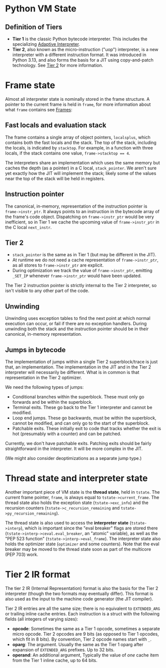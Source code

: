 # Python VM State

## Definition of Tiers

- **Tier 1** is the classic Python bytecode interpreter.
  This includes the specializing [Adaptive Interpreter](adaptive.md).
- **Tier 2**, also known as the micro-instruction ("uop") interpreter, is a new interpreter with a different instruction format.
  It was introduced in Python 3.13, and also forms the basis for a JIT using copy-and-patch technology. See [Tier 2](tier2_engine.md) for more information.

# Frame state

Almost all interpreter state is nominally stored in the frame structure.
A pointer to the current frame is held in `frame`, for more information about what `frame` contains see [Frames](frames.md):

## Fast locals and evaluation stack

The frame contains a single array of object pointers, `localsplus`, which contains both the fast locals and the stack.
The top of the stack, including the locals, is indicated by `stacktop`.
For example, in a function with three locals, if the stack contains one value, `frame->stacktop == 4`.

The interpreters share an implementation which uses the same memory but caches the depth (as a pointer) in a C local, `stack_pointer`.
We aren't sure yet exactly how the JIT will implement the stack; likely some of the values near the top of the stack will be held in registers.

## Instruction pointer

The canonical, in-memory, representation of the instruction pointer is `frame->instr_ptr`.
It always points to an instruction in the bytecode array of the frame's code object.
Dispatching on `frame->instr_ptr` would be very inefficient, so in Tier 1 we cache the upcoming value of `frame->instr_ptr` in the C local `next_instr`.

## Tier 2

- `stack_pointer` is the same as in Tier 1 (but may be different in the JIT).
- At runtime we do not need a cache representation of `frame->instr_ptr`, as all stores to `frame->instr_ptr` are explicit.
- During optimization we track the value of `frame->instr_ptr`, emitting `_SET_IP` whenever `frame->instr_ptr` would have been updated.

The Tier 2 instruction pointer is strictly internal to the Tier 2 interpreter, so isn't visible to any other part of the code.

## Unwinding

Unwinding uses exception tables to find the next point at which normal execution can occur, or fail if there are no exception handlers.
During unwinding both the stack and the instruction pointer should be in their canonical, in-memory representation.

## Jumps in bytecode

The implementation of jumps within a single Tier 2 superblock/trace is just that, an implementation.
The implementation in the JIT and in the Tier 2 interpreter will necessarily be different.
What is in common is that representation in the Tier 2 optimizer.

We need the following types of jumps:

- Conditional branches within the superblock. These must only go forwards and be within the superblock.
- Terminal exits. These go back to the Tier 1 interpreter and cannot be modified.
- Loop end jumps. These go backwards, must be within the superblock, cannot be modified, and can only go to the start of the superblock.
- Patchable exits. These initially exit to code that tracks whether the exit is hot (presumably with a counter) and can be patched.

Currently, we don't have patchable exits.
Patching exits should be fairly straightforward in the interpreter.
It will be more complex in the JIT.

(We might also consider deoptimizations as a separate jump type.)

# Thread state and interpreter state

Another important piece of VM state is the **thread state**, held in `tstate`.
The current frame pointer, `frame`, is always equal to `tstate->current_frame`.
The thread state also holds the exception state (`tstate->exc_info`) and the recursion counters (`tstate->c_recursion_remaining` and `tstate->py_recursion_remaining`).

The thread state is also used to access the **interpreter state** (`tstate->interp`), which is important since the "eval breaker" flags are stored there (`tstate->interp->ceval.eval_breaker`, an "atomic" variable), as well as the "PEP 523 function" (`tstate->interp->eval_frame`).
The interpreter state also holds the optimizer state (`optimizer` and some counters).
Note that the eval breaker may be moved to the thread state soon as part of the multicore (PEP 703) work.

# Tier 2 IR format

The tier 2 IR (Internal Representation) format is also the basis for the Tier 2 interpreter (though the two formats may eventually differ). This format is also used as the input to the machine code generator (the JIT compiler).

Tier 2 IR entries are all the same size; there is no equivalent to `EXTENDED_ARG` or trailing inline cache entries. Each instruction is a struct with the following fields (all integers of varying sizes):

- **opcode**: Sometimes the same as a Tier 1 opcode, sometimes a separate micro opcode. Tier 2 opcodes are 9 bits (as opposed to Tier 1 opcodes, which fit in 8 bits). By convention, Tier 2 opcode names start with `_`.
- **oparg**: The argument. Usually the same as the Tier 1 oparg after expansion of `EXTENDED_ARG` prefixes. Up to 32 bits.
- **operand**: An additional argument, Typically the value of *one* cache item from the Tier 1 inline cache, up to 64 bits.
